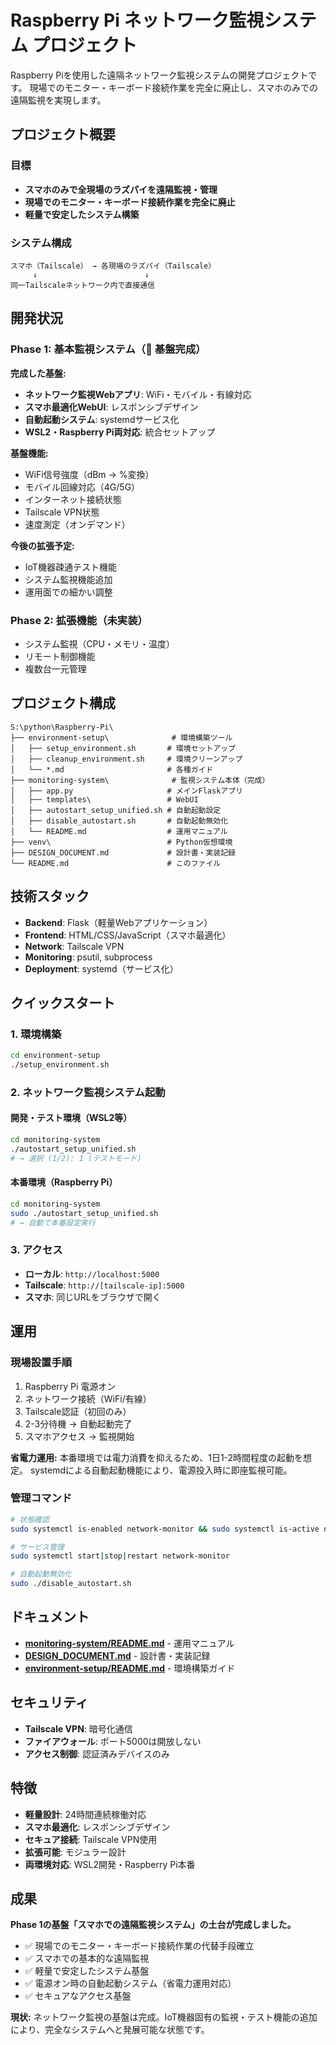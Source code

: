 # Raspberry Pi ネットワーク監視システム プロジェクト

Raspberry Piを使用した遠隔ネットワーク監視システムの開発プロジェクトです。
現場でのモニター・キーボード接続作業を完全に廃止し、スマホのみでの遠隔監視を実現します。

## プロジェクト概要

### 目標
- **スマホのみで全現場のラズパイを遠隔監視・管理**
- **現場でのモニター・キーボード接続作業を完全に廃止**
- **軽量で安定したシステム構築**

### システム構成
```
スマホ（Tailscale） → 各現場のラズパイ（Tailscale）
     ↓                        ↓
同一Tailscaleネットワーク内で直接通信
```

## 開発状況

### Phase 1: 基本監視システム（🚧 基盤完成）

**完成した基盤:**
- **ネットワーク監視Webアプリ**: WiFi・モバイル・有線対応
- **スマホ最適化WebUI**: レスポンシブデザイン
- **自動起動システム**: systemdサービス化
- **WSL2・Raspberry Pi両対応**: 統合セットアップ

**基盤機能:**
- WiFi信号強度（dBm → %変換）
- モバイル回線対応（4G/5G）
- インターネット接続状態
- Tailscale VPN状態
- 速度測定（オンデマンド）

**今後の拡張予定:**
- IoT機器疎通テスト機能
- システム監視機能追加
- 運用面での細かい調整

### Phase 2: 拡張機能（未実装）
- システム監視（CPU・メモリ・温度）
- リモート制御機能
- 複数台一元管理

## プロジェクト構成

```
S:\python\Raspberry-Pi\
├── environment-setup\              # 環境構築ツール
│   ├── setup_environment.sh       # 環境セットアップ
│   ├── cleanup_environment.sh     # 環境クリーンアップ
│   └── *.md                       # 各種ガイド
├── monitoring-system\              # 監視システム本体（完成）
│   ├── app.py                     # メインFlaskアプリ
│   ├── templates\                 # WebUI
│   ├── autostart_setup_unified.sh # 自動起動設定
│   ├── disable_autostart.sh       # 自動起動無効化
│   └── README.md                  # 運用マニュアル
├── venv\                          # Python仮想環境
├── DESIGN_DOCUMENT.md             # 設計書・実装記録
└── README.md                      # このファイル
```

## 技術スタック

- **Backend**: Flask（軽量Webアプリケーション）
- **Frontend**: HTML/CSS/JavaScript（スマホ最適化）
- **Network**: Tailscale VPN
- **Monitoring**: psutil, subprocess
- **Deployment**: systemd（サービス化）

## クイックスタート

### 1. 環境構築
```bash
cd environment-setup
./setup_environment.sh
```

### 2. ネットワーク監視システム起動

#### 開発・テスト環境（WSL2等）
```bash
cd monitoring-system
./autostart_setup_unified.sh
# → 選択 (1/2): 1 (テストモード)
```

#### 本番環境（Raspberry Pi）
```bash
cd monitoring-system
sudo ./autostart_setup_unified.sh
# → 自動で本番設定実行
```

### 3. アクセス
- **ローカル**: `http://localhost:5000`
- **Tailscale**: `http://[tailscale-ip]:5000`
- **スマホ**: 同じURLをブラウザで開く

## 運用

### 現場設置手順
1. Raspberry Pi 電源オン
2. ネットワーク接続（WiFi/有線）
3. Tailscale認証（初回のみ）
4. 2-3分待機 → 自動起動完了
5. スマホアクセス → 監視開始

**省電力運用:**
本番環境では電力消費を抑えるため、1日1-2時間程度の起動を想定。
systemdによる自動起動機能により、電源投入時に即座監視可能。

### 管理コマンド
```bash
# 状態確認
sudo systemctl is-enabled network-monitor && sudo systemctl is-active network-monitor

# サービス管理
sudo systemctl start|stop|restart network-monitor

# 自動起動無効化
sudo ./disable_autostart.sh
```

## ドキュメント

- **[monitoring-system/README.md](monitoring-system/README.md)** - 運用マニュアル
- **[DESIGN_DOCUMENT.md](DESIGN_DOCUMENT.md)** - 設計書・実装記録
- **[environment-setup/README.md](environment-setup/README.md)** - 環境構築ガイド

## セキュリティ

- **Tailscale VPN**: 暗号化通信
- **ファイアウォール**: ポート5000は開放しない
- **アクセス制御**: 認証済みデバイスのみ

## 特徴

- **軽量設計**: 24時間連続稼働対応
- **スマホ最適化**: レスポンシブデザイン
- **セキュア接続**: Tailscale VPN使用
- **拡張可能**: モジュラー設計
- **両環境対応**: WSL2開発・Raspberry Pi本番

## 成果

**Phase 1の基盤「スマホでの遠隔監視システム」の土台が完成しました。**

- ✅ 現場でのモニター・キーボード接続作業の代替手段確立
- ✅ スマホでの基本的な遠隔監視
- ✅ 軽量で安定したシステム基盤
- ✅ 電源オン時の自動起動システム（省電力運用対応）
- ✅ セキュアなアクセス基盤

**現状:** ネットワーク監視の基盤は完成。IoT機器固有の監視・テスト機能の追加により、完全なシステムへと発展可能な状態です。